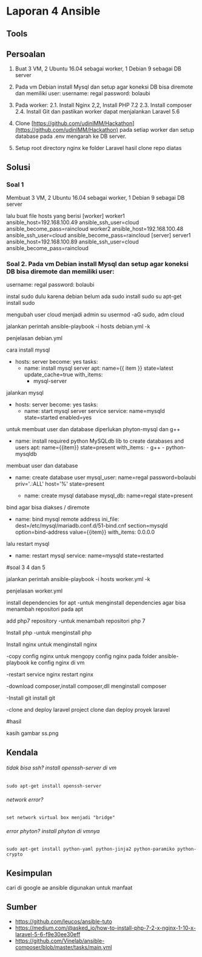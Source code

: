 # Laporan 4 Ansible

## Tools

## Persoalan

1. Buat 3 VM, 2 Ubuntu 16.04 sebagai worker, 1 Debian 9 sebagai DB server
2. Pada vm Debian install Mysql dan setup agar koneksi DB bisa diremote dan memiliki user:
    username: regal
    password: bolaubi

3. Pada worker:
    2.1. Install Nginx
    2,2, Install PHP 7.2
    2.3. Install composer
    2.4. Install Git
	dan pastikan worker dapat menjalankan Laravel 5.6
    
4. Clone [https://github.com/udinIMM/Hackathon](https://github.com/udinIMM/Hackathon) pada setiap worker dan setup database pada .env mengarah ke DB server.

5. Setup root directory nginx ke folder Laravel hasil clone repo diatas

## Solusi

### Soal 1
Membuat 3 VM, 2 Ubuntu 16.04 sebagai worker, 1 Debian 9 sebagai DB server

lalu buat file hosts yang berisi
[worker]
worker1 ansible_host=192.168.100.49 ansible_ssh_user=cloud ansible_become_pass=raincloud
worker2 ansible_host=192.168.100.48 ansible_ssh_user=cloud ansible_become_pass=raincloud
[server]
server1 ansible_host=192.168.100.89 ansible_ssh_user=cloud ansible_become_pass=raincloud


### Soal 2. Pada vm Debian install Mysql dan setup agar koneksi DB bisa diremote dan memiliki user:
username: regal
password: bolaubi

instal sudo dulu karena debian belum ada sudo
	install sudo
	su
	apt-get install sudo

mengubah user cloud menjadi admin
	su
	usermod -aG sudo, adm cloud

jalankan perintah
ansible-playbook -i hosts debian.yml -k

penjelasan debian.yml

cara install mysql
- hosts: server
  become: yes
  tasks:
    - name: install mysql server
      apt: name={{ item }} state=latest update_cache=true
      with_items:
        - mysql-server

jalankan mysql
- hosts: server
  become: yes
  tasks:
	- name: start mysql server service
	      service: name=mysqld state=started enabled=yes

untuk membuat user dan database diperlukan phyton-mysql dan g++
- name: install required python MySQLdb lib to create databases and users
      apt: name={{item}} state=present
      with_items:
        - g++
        - python-mysqldb

membuat user dan database
- name: create database user
      mysql_user: name=regal password=bolaubi priv='*.*:ALL' host='%' state=present
 
    - name: create mysql database
      mysql_db: name=regal state=present

bind agar bisa diakses / diremote
- name: bind mysql remote address
      ini_file: dest=/etc/mysql/mariadb.conf.d/51-bind.cnf
                section=mysqld
                option=bind-address
                value={{item}}
      with_items: 0.0.0.0

lalu restart mysql
- name: restart mysql
service: name=mysqld state=restarted

#soal 3 4 dan 5

jalankan perintah
ansible-playbook -i hosts worker.yml -k

penjelasan worker.yml

install dependencies for apt
-untuk menginstall dependencies agar bisa menambah repositori pada apt

add php7 repository
-untuk menambah repositori php 7

Install php
-untuk menginstall php

Install nginx
untuk menginstall nginx

-copy config nginx
untuk mengopy config nginx pada folder ansible-playbook ke config nginx di vm

-restart service nginx
restart nginx

-download composer,install composer,dll
menginstall composer

-Install git
install git

-clone and deploy laravel project
clone dan deploy proyek laravel

#hasil

kasih gambar ss.png

## Kendala
###### tidak bisa ssh? install openssh-server di vm
	sudo apt-get install openssh-server
###### network error?
	set network virtual box menjadi "bridge"
###### error phyton? install phyton di vmnya
	sudo apt-get install python-yaml python-jinja2 python-paramiko python-crypto


## Kesimpulan
cari di google ae
ansible digunakan untuk
manfaat

## Sumber
- https://github.com/leucos/ansible-tuto
- https://medium.com/@asked_io/how-to-install-php-7-2-x-nginx-1-10-x-laravel-5-6-f9e30ee30eff
- https://github.com/Vinelab/ansible-composer/blob/master/tasks/main.yml
